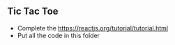 ## Tic Tac Toe

- Complete the https://reactjs.org/tutorial/tutorial.html
- Put all the code in this folder
